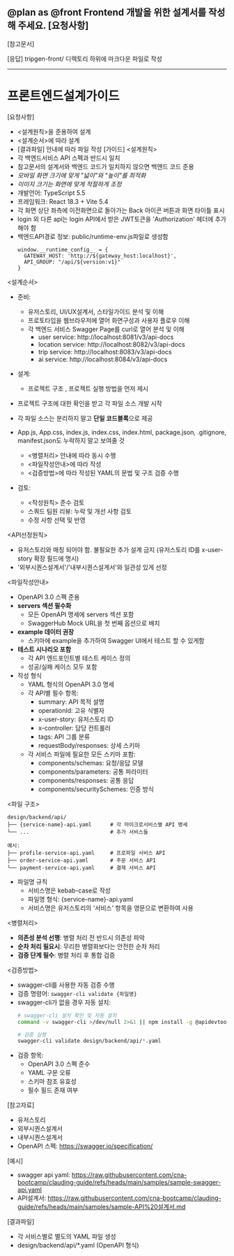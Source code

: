 @plan as @front
Frontend 개발을 위한 설계서를 작성해 주세요.
[요청사항]
-
[참고문서]

[응답]
tripgen-front/ 디렉토리 하위에 마크다운 파일로 작성

---
# 프론트엔드설계가이드

[요청사항]
- <설계원칙>을 준용하여 설계
- <설계순서>에 따라 설계
- [결과파일] 안내에 따라 파일 작성
[가이드]
<설계원칙>
- 각 백엔드서비스 API 스펙과 반드시 일치
- 참고문서의 설계서와 백엔드 코드가 일치하지 않으면 백엔드 코드 준용 
- *모바일 화면 크기에 맞게 "넓이"와 "높이"를 최적화*
- *이미지 크기는 화면에 맞게 적절하게 조정*
- 개발언어: TypeScript 5.5
- 프레임워크: React 18.3 + Vite 5.4
- 각 화면 상단 좌측에 이전화면으로 돌아가는 Back 아이콘 버튼과 화면 타이틀 표시
- login 외 다른 api는 login API에서 받은 JWT토큰을 'Authorization' 헤더에 추가해야 함
- 백엔드API경로 정보: public/runtime-env.js파일로 생성함
  ```
  window.__runtime_config__ = { 
    GATEWAY_HOST: 'http://${gateway_host:localhost}', 
    API_GROUP: "/api/${version:v1}"
  }
  ```

<설계순서>
- 준비:
  - 유저스토리, UI/UX설계서, 스타일가이드 분석 및 이해
  - 프로토타입을 웹브라우저에 열어 화면구성과 사용자 플로우 이해 
  - 각 백엔드 서비스 Swagger Page를 curl로 열어 분석 및 이해
    - user service: http://localhost:8081/v3/api-docs 
    - location service: http://localhost:8082/v3/api-docs
    - trip service: http://localhost:8083/v3/api-docs
    - ai service: http://localhost:8084/v3/api-docs
- 설계:
  - 프로젝트 구조 , 프로젝트 실행 방법을 먼저 제시
- 프로젝트 구조에 대한 확인을 받고 각 파일 소스 개발 시작
- 각 파일 소스는 분리하지 말고 **단일 코드블록**으로 제공
- App.js, App.css, index.js, index.css, index.html, package.json, .gitignore, manifest.json도 누락하지 말고 보여줄 것

  - <병렬처리> 안내에 따라 동시 수행
  - <파일작성안내>에 따라 작성
  - <검증방법>에 따라 작성된 YAML의 문법 및 구조 검증 수행
- 검토:
  - <작성원칙> 준수 검토
  - 스쿼드 팀원 리뷰: 누락 및 개선 사항 검토
  - 수정 사항 선택 및 반영

<API선정원칙>
- 유저스토리와 매칭 되어야 함. 불필요한 추가 설계 금지
  (유저스토리 ID를 x-user-story 확장 필드에 명시)
- '외부시퀀스설계서'/'내부시퀀스설계서'와 일관성 있게 선정

<파일작성안내>
- OpenAPI 3.0 스펙 준용
- **servers 섹션 필수화**
  - 모든 OpenAPI 명세에 servers 섹션 포함
  - SwaggerHub Mock URL을 첫 번째 옵션으로 배치
- **example 데이터 권장**
  - 스키마에 example을 추가하여 Swagger UI에서 테스트 할 수 있게함
- **테스트 시나리오 포함**
  - 각 API 엔드포인트별 테스트 케이스 정의
  - 성공/실패 케이스 모두 포함
- 작성 형식
  - YAML 형식의 OpenAPI 3.0 명세
  - 각 API별 필수 항목:
    - summary: API 목적 설명
    - operationId: 고유 식별자
    - x-user-story: 유저스토리 ID
    - x-controller: 담당 컨트롤러
    - tags: API 그룹 분류
    - requestBody/responses: 상세 스키마
  - 각 서비스 파일에 필요한 모든 스키마 포함:
    - components/schemas: 요청/응답 모델
    - components/parameters: 공통 파라미터
    - components/responses: 공통 응답
    - components/securitySchemes: 인증 방식

<파일 구조>
```
design/backend/api/
├── {service-name}-api.yaml      # 각 마이크로서비스별 API 명세
└── ...                          # 추가 서비스들

예시:
├── profile-service-api.yaml     # 프로파일 서비스 API
├── order-service-api.yaml       # 주문 서비스 API
└── payment-service-api.yaml     # 결제 서비스 API
```

- 파일명 규칙
  - 서비스명은 kebab-case로 작성
  - 파일명 형식: {service-name}-api.yaml
  - 서비스명은 유저스토리의 '서비스' 항목을 영문으로 변환하여 사용

<병렬처리>
- **의존성 분석 선행**: 병렬 처리 전 반드시 의존성 파악
- **순차 처리 필요시**: 무리한 병렬화보다는 안전한 순차 처리
- **검증 단계 필수**: 병렬 처리 후 통합 검증

<검증방법>
- swagger-cli를 사용한 자동 검증 수행
- 검증 명령어: `swagger-cli validate {파일명}`
- swagger-cli가 없을 경우 자동 설치:
  ```bash
  # swagger-cli 설치 확인 및 자동 설치
  command -v swagger-cli >/dev/null 2>&1 || npm install -g @apidevtools/swagger-cli

  # 검증 실행
  swagger-cli validate design/backend/api/*.yaml
  ```
- 검증 항목:
  - OpenAPI 3.0 스펙 준수
  - YAML 구문 오류
  - 스키마 참조 유효성
  - 필수 필드 존재 여부

[참고자료]
- 유저스토리
- 외부시퀀스설계서
- 내부시퀀스설계서
- OpenAPI 스펙: https://swagger.io/specification/

[예시]
- swagger api yaml: https://raw.githubusercontent.com/cna-bootcamp/clauding-guide/refs/heads/main/samples/sample-swagger-api.yaml
- API설계서: https://raw.githubusercontent.com/cna-bootcamp/clauding-guide/refs/heads/main/samples/sample-API%20설계서.md

[결과파일]
- 각 서비스별로 별도의 YAML 파일 생성
- design/backend/api/*.yaml (OpenAPI 형식)
